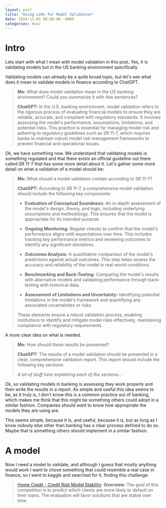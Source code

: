 ```yaml
---
layout: post
title: "Using LLMs for Model Validation"
date: 2024-11-01 00:00:00 -0000
categories: misc
---
```


# Intro

Lets start with what I mean with model validation in this post. Yes, it is validating models but in the US banking environment specifically.

Validating models can already be a quite broad topic, but let's see what does it mean to validate models in finance according to ChatGPT.

> **Me:** What does model validation mean in the US banking environment? Could you summarize it with few sentences?
>  
> **ChatGPT:** In the U.S. banking environment, model validation refers to the rigorous process of evaluating financial models to ensure they are reliable, accurate, and compliant with regulatory standards. It involves assessing the model's performance, assumptions, limitations, and potential risks. This practice is essential for managing model risk and adhering to regulatory guidelines such as SR 11-7, which requires banks to maintain robust model risk management frameworks to prevent financial and operational issues.

Ok, we have something now. We understand that validating models is something regulated and that there exists an official guideline out there called SR 11-7 that has some more detail about it. Let's gather some more detail on what a validation of a model should be:

> **Me:** What should a model validation contain according to SR 11-7?
>  
> **ChatGPT:** According to SR 11-7, a comprehensive model validation should include the following key components:
>
>* **Evaluation of Conceptual Soundness:**
 An in-depth assessment of the model's design, theory, and logic, including underlying assumptions and methodology. This ensures that the model is appropriate for its intended purpose.
>
>* **Ongoing Monitoring:** Regular checks to confirm that the model's performance aligns with expectations over time. This includes tracking key performance metrics and reviewing outcomes to identify any significant deviations.
>
>* **Outcomes Analysis:** A quantitative comparison of the model's predictions against actual outcomes. This step helps assess the accuracy and reliability of the model in real-world conditions.
>
>* **Benchmarking and Back-Testing:** Comparing the model's results with alternative models and validating performance through back-testing with historical data.
>
>* **Assessment of Limitations and Uncertainty:** Identifying potential limitations in the model's framework and quantifying any associated uncertainties or risks.
>
>These elements ensure a robust validation process, enabling institutions to identify and mitigate model risks effectively, maintaining compliance with regulatory requirements.

A more clear idea on what is needed.

> **Me:** How should these results be presented?
>  
> **ChatGPT:** The results of a model validation should be presented in a clear, comprehensive validation report. This report should include the following key sections:
>
>*A lot of stuff here explaining each of the sections...*

Ok, so validating models in banking is assessing they work properly and then write the results in a report. 
As simple and useful this idea seems to be, as it truly is, I don't know this is a common practice out of banking, which makes me think that this might be something others could adopt in a similar fashion. Companies should want to know how appropriate the models they are using are.


This seems simple, because it is, and useful, because it is, but as long as I know nobody else other than banking has a clear process defined to do so. Maybe that is something others should implement in a similar fashion.

# A model

Now I need a model to validate, and although I guess that mostly anything would work I want to chose something that could resemble a real case in finance, so I went to kaggle and searched for it, finding this challenge:

> [Home Credit - Credit Risk Model Stability](https://www.kaggle.com/competitions/home-credit-credit-risk-model-stability). **Overview:**
The goal of this competition is to predict which clients are more likely to default on their loans. The evaluation will favor solutions that are stable over time.

